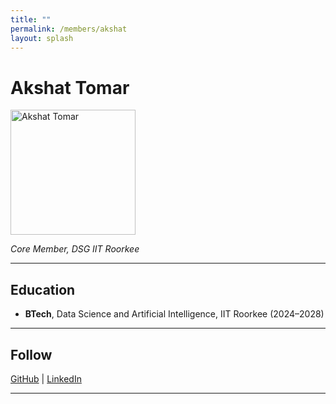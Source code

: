 ```yaml
---
title: ""
permalink: /members/akshat
layout: splash
---
```




# Akshat Tomar

<img src="{{ site.baseurl }}/assets/images/members/y25/akshat_tomar.jpg" width="200" height="200" alt="Akshat Tomar">


*Core Member, DSG IIT Roorkee*

---

## Education  
- **BTech**, Data Science and Artificial Intelligence, IIT Roorkee (2024–2028)
---


## Follow
[GitHub](https://github.com/AkshatT2307) | [LinkedIn](https://www.linkedin.com/in/akshat-tomar-a70968313?utm_source=share&utm_campaign=share_via&utm_content=profile&utm_medium=android_app ) 

---
